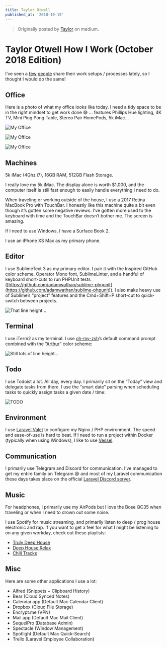 ```yaml
---
title: Taylor Otwell
published_at: '2018-10-15'
---
```


> Originally posted by [Taylor](https://medium.com/@taylorotwell/how-i-work-october-2018-edition-e66a09931e7f) on medium.

# Taylor Otwell How I Work (October 2018 Edition)

I’ve seen a [few](https://christoph-rumpel.com/2018/10/my-current-setup-in-2018) [people](https://medium.com/@freekmurze/my-current-setup-2018-edition-700687fbc838) share their work setups / processes lately, so I thought I would do the same!

## Office

Here is a photo of what my office looks like today. I need a tidy space to be in the right mindset to get work done 😅 … features Phillips Hue lighting, 4K TV, Mini Ping Pong Table, Stereo Pair HomePods, 5k iMac…

![My Office](images/office-01.jpeg)

![My Office](images/office-02.jpeg)

![My Office](images/office-03.jpeg)

## Machines
5k iMac (4Ghz i7), 16GB RAM, 512GB Flash Storage.

I really love my 5k iMac. The display alone is worth $1,000, and the computer itself is still fast enough to easily handle everything I need to do.

When traveling or working outside of the house, I use a 2017 Retina MacBook Pro with TouchBar. I honestly like this machine quite a bit even though it’s gotten some negative reviews. I’ve gotten more used to the keyboard with time and the TouchBar doesn’t bother me. The screen is amazing.

If I need to use Windows, I have a Surface Book 2.

I use an iPhone XS Max as my primary phone.

## Editor

I use SublimeText 3 as my primary editor. I pair it with the Inspired GitHub color scheme, Operator Mono font, SublimeLinter, and a handful of keyboard short-cuts to run PHPUnit tests ([https://github.com/adamwathan/sublime-phpunit](https://github.com/adamwathan/sublime-phpunit)). I also make heavy use of Sublime’s “project” features and the Cmd+Shift+P short-cut to quick-switch between projects.

![That line height...](images/editor.png)

## Terminal

I use iTerm2 as my terminal. I use [oh-my-zsh](https://github.com/robbyrussell/oh-my-zsh)’s default command prompt combined with the “[Arthur](https://github.com/mbadolato/iTerm2-Color-Schemes/blob/master/schemes/Arthur.itermcolors)” color scheme:

![Still lots of line height…](images/terminal.png)

## Todo

I use Todoist a lot. All day, every day. I primarily sit on the “Today” view and delegate tasks from there. I use the “smart date” parsing when scheduling tasks to quickly assign tasks a given date / time:

![TODO](images/todo.png)

## Environment

I use [Laravel Valet](https://github.com/laravel/valet) to configure my Nginx / PHP environment. The speed and ease-of-use is hard to beat. If I need to run a project within Docker (typically when using Windows), I like to use [Vessel](https://vessel.shippingdocker.com/).

## Communication

I primarily use Telegram and Discord for communication. I’ve managed to get my entire family on Telegram 😅 and most of my Laravel communication these days takes place on the official [Laravel Discord server](https://laravel.com/discord).

## Music

For headphones, I primarily use my AirPods but I love the Bose QC35 when traveling or when I need to drown out some noise.

I use Spotify for music streaming, and primarily listen to deep / prog house electronic and rap. If you want to get a feel for what I might be listening to on any given workday, check out these playlists:

* [Truly Deep House](https://open.spotify.com/user/spotify/playlist/37i9dQZF1DX5xiztvBdlUf?si=tj661YfATaGrohoal2oDLQ)
* [Deep House Relax](https://open.spotify.com/user/spotify/playlist/37i9dQZF1DX2TRYkJECvfC?si=OnkrUWYbSvGow_VIqPDLwQ)
* [Chill Tracks](https://open.spotify.com/user/spotify/playlist/37i9dQZF1DX6VdMW310YC7?si=Qu3fGNoxToeAzrxr5g3VqQ)

## Misc

Here are some other applications I use a lot:

* Alfred (Snippets + Clipboard History)
* Bear (Cloud Synced Notes)
* Calendar.app (Default Mac Calendar Client)
* Dropbox (Cloud File Storage)
* Encrypt.me (VPN)
* Mail.app (Default Mac Mail Client)
* SequelPro (Database Admin)
* Spectacle (Window Management)
* Spotlight (Default Mac Quick-Search)
* Trello (Laravel Employee Collaboration)
